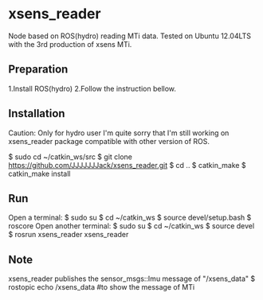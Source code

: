 xsens_reader
============

Node based on ROS(hydro) reading MTi data. Tested on Ubuntu 12.04LTS with the 3rd production of xsens MTi.


Preparation
------------
1.Install ROS(hydro)
2.Follow the instruction bellow.


Installation
------------
Caution: Only for hydro user
         I'm quite sorry that I'm still working on xsens_reader package compatible with other version of ROS.
         
$ sudo cd ~/catkin_ws/src
$ git clone https://github.com/JJJJJJJack/xsens_reader.git
$ cd ..
$ catkin_make
$ catkin_make install


Run
------------
Open a terminal:
         $ sudo su
         $ cd ~/catkin_ws
         $ source devel/setup.bash
         $ roscore
Open another terminal:
         $ sudo su
         $ cd ~/catkin_ws
         $ source devel
         $ rosrun xsens_reader xsens_reader


Note
------------
xsens_reader publishes the sensor_msgs::Imu message of "/xsens_data"
$ rostopic echo /xsens_data  #to show the message of MTi
